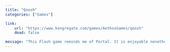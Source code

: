 ```yaml
---
title: "Qoosh"
categories: ["Games"]

link:
    url: "https://www.kongregate.com/games/AethosGames/qoosh"
    dead: false

message: "This Flash game reminds me of Portal. It is enjoyable nonetheless."
---
```

